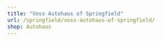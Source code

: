 ```yaml
---
title: "Voss Autohaus of Springfield"
url: /springfield/voss-autohaus-of-springfield/
shop: Autohaus
---
```

